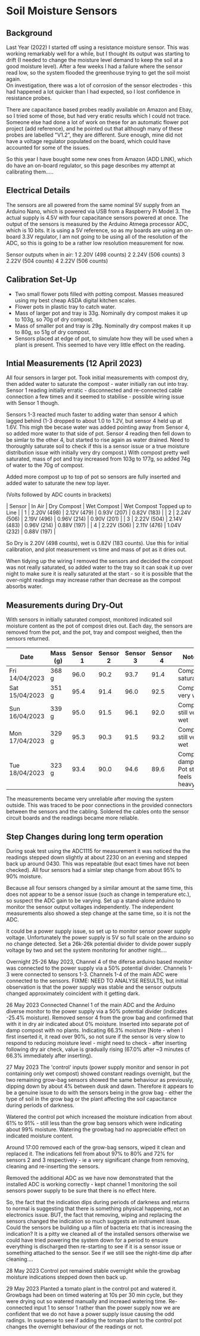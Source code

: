 # Soil Moisture Sensors

## Background
Last Year (2022) I started off using a resistance moisture sensor.   This was working remarkably well for a while, but I thought its output was starting to drift (I needed to change the moisture level demand to keep the soil at a good moisture level).   After a few weeks I had a failure where the sensor read low, so the system flooded the greenhouse trying to get the soil moist again.   
On investigation, there was a lot of corrosion of the sensor electrodes - this had happened a lot quicker than I had expected, so I lost confidence in resistance probes.

There are capacitance based probes readily available on Amazon and Ebay, so I tried some of those, but had very eratic results which I could not trace.   Someone else had done a lot of work on these for an automatic flower pot project (add reference), and he pointed out that although many of these probes are labelled "V1.2", they are different.   Sure enough, mine did not have a voltage regulator populated on the board, which could have accounted for some of the issues.

So this year I have bought some new ones from Amazon (ADD LINK), which do have an on-board regulator, so this page describes my attempt at calibrating them.....

## Electrical Details
The sensors are all powered from the same nominal 5V supply from an Arduino Nano, which is powered via USB from a Raspberry Pi Model 3.  The actual supply is 4.5V with four capacitance sensors powered at once.
The output of the sensors is measured by the Arduino Atmega processor ADC, which is 10 bits.   It is using a 5V reference, so as my boards are using an on-board 3.3V regulator, I am not going to be using all of the resolution of the ADC, so this is going to be a rather low resolution measurement for now.

Sensor outputs when in air:
  1 2.20V (498 counts)
  2 2.24V (506 counts)
  3 2.22V (504 counts)
  4 2.22V (506 counts)

## Calibration Set-Up

  - Two small flower pots filled with potting compost.  Masses measured using my best cheap ASDA digital kitchen scales.
  - Flower pots in plastic tray to catch water.
  - Mass of larger pot and tray is 33g.   Nominally dry compost makes it up to 103g, so 70g of dry compost.
  - Mass of smaller pot and tray is 29g.  Nominally dry compost makes it up to 80g, so 51g of dry compost.
  - Sensors placed at edge of pot, to simulate how they will be used when a plant is present.  This seemed to have very little effect on the reading.

## Intial Measurements (12 April 2023)
All four sensors in larger pot.  Took initial measurements with compost dry, then added water
to saturate the compost - water initially ran out into tray.   Sensor 1 reading initially erratic - disconnected and re-connected cable connection a few times and it seemed to stabilise - possible wiring issue with Sensor 1 though.  

Sensors 1-3 reacted much faster to adding water than sensor 4 which lagged behind (1-3 dropped to about 1.0 to 1.2V, but sensor 4 held up at 1.6V.  This migh tbe becase water was added pointing away from Sensor 4, so added more water to that side of pot.   Sensor 4 reading then fell down to be simlar to the other 4, but started to rise again as water drained.  Need to thoroughly saturate soil to check if this is a sensor issue or a true moisture distribution issue with initially very dry compost.)
With compost pretty well saturated, mass of pot and tray increased from 103g to 177g, so added 74g of water to the 70g of compost.

Added more compost up to top of pot so sensors are fully inserted and added water to saturate the new top layer.

(Volts followed by ADC counts in brackets)


| Sensor | In Air | Dry Compost | Wet Compost |  Wet Compost Topped up to Line |
| 1      | 2.20V (498) | 2.12V (479) | 0.93V (207) |  0.82V (183) |
| 2      | 2.24V (506) | 2.19V (496) | 0.96V (214) |  0.90V (201) |
| 3      | 2.22V (504) | 2.14V (483) | 0.96V (214) |  0.88V (197) |
| 4      | 2.22V (506) | 2.11V (476) | 1.04V (232) |  0.88V (197) |

So Dry is 2.20V (498 counts), wet is 0.82V (183 counts).   Use this for initial calibration, and plot measurement vs time and mass of pot as it dries out.

When tidying up the wiring I removed the sensors and decided the compost was not really saturated, so added water to the tray so it can soak it up over night to make sure it is really saturated at the start - so it is possible that the over-night readings may increase rather than decrease as the compost absorbs water.

## Measurements during Dry-Out
With sensors in initially saturated compost, monitored indicated soil moisture content as the pot of compost dries out.   Each day, the sensors are removed from the pot, and the pot, tray and compost weighed, then the sensors returned.

| Date           | Mass (g) | Sensor 1 | Sensor 2 | Sensor 3 | Sensor 4 | Notes |
| ---            | ---      | ---      | ---      | ---      | ---      | ---   |
| Fri 14/04/2023 | 368 g    | 96.0    | 90.2     | 93.7      |  91.4     | Compost saturated      |
| Sat 15/04/2023 | 351 g    |   95.4  |  91.4    |  96.0     |   92.5    | Compost very wet      |
| Sun 16/04/2023 | 339 g    |   95.0  |  91.5    |   96.1    |   92.0    | Compost still very wet      |
| Mon 17/04/2023 | 329 g    |   95.3  |  90.3    |   91.5    |   93.2    | Compost still very wet      |
| Tue 18/04/2023 | 323 g    |   93.4  |  90.0    | 94.6      |   89.6    | Compost damp.  Pot still feels heavy | 



The measurements became very unreliable after moving the system outside.
This was traced to be poor connections in the provided connectors between the
sensors and the cabling.
Soldered the cables onto the sensor circuit boards and the readings became more
reliable.

Step Changes during long term operation
---------------------------------------
During soak test using the ADC1115 for measurement it was noticed tha the
readings stepped down slightly at about 2230 on an evening and stepped back up around 0430.   This was repeatable (but exact times have not been checked).
All four sensors had a simlar step change from about 95% to 90% moisture.

Because all four sensors changed by a similar amount at the same time, this
does not appear to be a sensor issue (such as change in temperature etc.),
so suspect the ADC gain to be varying.   Set up a stand-alone arduino to
monitor the sensor output voltages independently.   The independent measurements
also showed a step change at the same time, so it is not the ADC.

It could be a power supply issue, so set up to monitor sensor power supply voltage.   Unfortunately the power supply is 5V so full scale on the arduino so
no change detected.   Set a 26k-26k potential divider to divide power supply
voltage by two and set the system monitoring for another night....

Overnight 25-26 May 2023, Channel 4 of the diferse arduino based monitor was connected to the power supply via a 50% potential divider.   Channels 1-3 were connected to sensors 1-3.  Channels 1-4 of the main ADC were connected to the sensors.
FIXME:  NEED TO ANALYSE RESULTS, but initial observation is that the power supply was stable and the sensor outputs changed approximately coincident with it getting dark.

26 May 2023 Connected Channel 1 of the main ADC and the Arduino diverse monitor to the power supply via a 50% potential divider (indicates -25.4% moisture).   Removed sensor 4 from the grow bag and confirmed that with it in dry air indicated about 0% moisture.   Inserted into separate pot of damp compost with no plants.    Indicating 66.3% moisture [Note - when I first inserted it, it read over 90%, so not sure if the sensor is very slow to respond to reducing moisture level - might need to check - after inserting following dry air check, value is gradually rising (67.0% after ~3 minutes cf 66.3% immediately after inserting).


27 May 2023
The 'control' inputs (power supply monitor and sensor in pot containing only wet compost) showed constant readings overnight, but the two remaining grow-bag sensors showed the same behaviour as previously, dipping down by about 4% between dusk and dawn.
Therefore it appears to be a genuine issue to do with the sensors being in the grow bag - either the type of soil in the grow bag or the plant affecting the soil capacitance during periods of darkness.

Watered the control pot which increased the moisture indication from about 61% to 91% - still less than the grow bag sensors which were indicating about 99% moisture.
Watering the growbag had no appreciable effect on indicated moisture content.

Around 17:00 removed each of the grow-bag sensors, wiped it clean and replaced it.   The indications fell from about 97% to 80% and 72% for sensors 2 and 3 respectively - ie a very significant change from removing, cleaning and re-inserting the sensors.

Removed the additional ADC as we have now demonstrated that the installed ADC is working correctly - kept channel 1 monitoring the soil sensors power supply to be sure that there is no effect htere.

So, the fact that the indication dips during periods of darkness and returns to normal is suggesting that there is something physical happening, not an electronics issue.  BUT, the fact that removing, wiping and replacing the sensors changed the indication so much suggests an instrument issue.
Could the sensors be building up a film of bacteria etc that is increasing the indication?   It is a pitty we cleaned all of the installed sensors otherwise we could have tried powering the system down for a period to ensure everything is discharged then re-starting to see if it is a sensor issue or something attached to the sensor.   See if we still see the night-time dip after cleaning....


28 May 2023
Control pot remained stable overnight while the growbag moisture indications stepped down then back up.

29 May 2023
Planted a tomato plant in the control pot and watered it.
Growbags had been on timed watering at 10s per 30 min cycle, but they were drying out so watered manually and
increaed watering time.
Re-connected input 1 to sensor 1 rather than the power supply now we are confident that we do not have a power
supply issue causing the odd radings.
In suspense to see if adding the tomato plant to the control pot changes the overnight behaviour of the readings or not.
